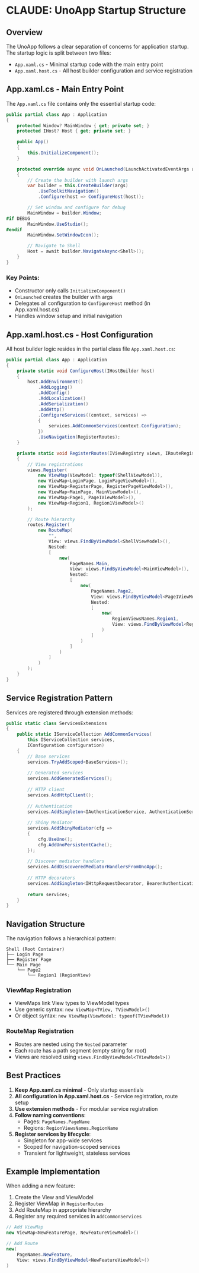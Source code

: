 # CLAUDE: UnoApp Startup Structure

## Overview
The UnoApp follows a clear separation of concerns for application startup. The startup logic is split between two files:
- `App.xaml.cs` - Minimal startup code with the main entry point
- `App.xaml.host.cs` - All host builder configuration and service registration

## App.xaml.cs - Main Entry Point

The `App.xaml.cs` file contains only the essential startup code:

```csharp
public partial class App : Application
{
    protected Window? MainWindow { get; private set; }
    protected IHost? Host { get; private set; }

    public App()
    {
        this.InitializeComponent();
    }

    protected override async void OnLaunched(LaunchActivatedEventArgs args)
    {
        // Create the builder with launch args
        var builder = this.CreateBuilder(args)
            .UseToolkitNavigation()
            .Configure(host => ConfigureHost(host));

        // Set window and configure for debug
        MainWindow = builder.Window;
#if DEBUG
        MainWindow.UseStudio();
#endif
        MainWindow.SetWindowIcon();

        // Navigate to Shell
        Host = await builder.NavigateAsync<Shell>();
    }
}
```

### Key Points:
- Constructor only calls `InitializeComponent()`
- `OnLaunched` creates the builder with args
- Delegates all configuration to `ConfigureHost` method (in App.xaml.host.cs)
- Handles window setup and initial navigation

## App.xaml.host.cs - Host Configuration

All host builder logic resides in the partial class file `App.xaml.host.cs`:

```csharp
public partial class App : Application
{
    private static void ConfigureHost(IHostBuilder host)
    {
        host.AddEnvironment()
            .AddLogging()
            .AddConfig()
            .AddLocalization()
            .AddSerialization()
            .AddHttp()
            .ConfigureServices((context, services) =>
            {
                services.AddCommonServices(context.Configuration);
            })
            .UseNavigation(RegisterRoutes);
    }

    private static void RegisterRoutes(IViewRegistry views, IRouteRegistry routes)
    {
        // View registrations
        views.Register(
            new ViewMap(ViewModel: typeof(ShellViewModel)),
            new ViewMap<LoginPage, LoginPageViewModel>(),
            new ViewMap<RegisterPage, RegisterPageViewModel>(),
            new ViewMap<MainPage, MainViewModel>(),
            new ViewMap<Page1, Page1ViewModel>(),
            new ViewMap<Region1, Region1ViewModel>()
        );

        // Route hierarchy
        routes.Register(
            new RouteMap(
                "",
                View: views.FindByViewModel<ShellViewModel>(),
                Nested:
                [
                    new(
                        PageNames.Main,
                        View: views.FindByViewModel<MainViewModel>(),
                        Nested:
                        [
                            new(
                                PageNames.Page2,
                                View: views.FindByViewModel<Page1ViewModel>(),
                                Nested:
                                [
                                    new(
                                        RegionViewsNames.Region1,
                                        View: views.FindByViewModel<Region1ViewModel>()
                                    )
                                ]
                            )
                        ]
                    )
                ]
            )
        );
    }
}
```

## Service Registration Pattern

Services are registered through extension methods:

```csharp
public static class ServicesExtensions
{
    public static IServiceCollection AddCommonServices(
        this IServiceCollection services, 
        IConfiguration configuration)
    {
        // Base services
        services.TryAddScoped<BaseServices>();
        
        // Generated services
        services.AddGeneratedServices();
        
        // HTTP client
        services.AddHttpClient();
        
        // Authentication
        services.AddSingleton<IAuthenticationService, AuthenticationService>();
        
        // Shiny Mediator
        services.AddShinyMediator(cfg => 
        {
            cfg.UseUno();
            cfg.AddUnoPersistentCache();
        });
        
        // Discover mediator handlers
        services.AddDiscoveredMediatorHandlersFromUnoApp();
        
        // HTTP decorators
        services.AddSingleton<IHttpRequestDecorator, BearerAuthenticationHttpDecorator>();
        
        return services;
    }
}
```

## Navigation Structure

The navigation follows a hierarchical pattern:

```
Shell (Root Container)
├── Login Page
├── Register Page
└── Main Page
    └── Page2
        └── Region1 (RegionView)
```

### ViewMap Registration
- ViewMaps link View types to ViewModel types
- Use generic syntax: `new ViewMap<TView, TViewModel>()`
- Or object syntax: `new ViewMap(ViewModel: typeof(TViewModel))`

### RouteMap Registration
- Routes are nested using the `Nested` parameter
- Each route has a path segment (empty string for root)
- Views are resolved using `views.FindByViewModel<TViewModel>()`

## Best Practices

1. **Keep App.xaml.cs minimal** - Only startup essentials
2. **All configuration in App.xaml.host.cs** - Service registration, route setup
3. **Use extension methods** - For modular service registration
4. **Follow naming conventions**:
   - Pages: `PageNames.PageName`
   - Regions: `RegionViewsNames.RegionName`
5. **Register services by lifecycle**:
   - Singleton for app-wide services
   - Scoped for navigation-scoped services
   - Transient for lightweight, stateless services

## Example Implementation

When adding a new feature:

1. Create the View and ViewModel
2. Register ViewMap in `RegisterRoutes`
3. Add RouteMap in appropriate hierarchy
4. Register any required services in `AddCommonServices`

```csharp
// Add ViewMap
new ViewMap<NewFeaturePage, NewFeatureViewModel>()

// Add Route
new(
    PageNames.NewFeature,
    View: views.FindByViewModel<NewFeatureViewModel>()
)
```